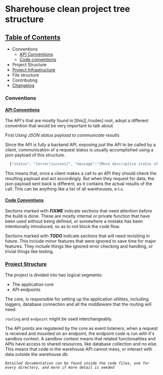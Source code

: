 # Sharehouse clean project tree structure

[toc]: https://github.com/shaddyshad/sharehouse-rc1.git
[md]: https://github.com/shaddyshad/sharehouse-rc1.git/README.md
## [Table of Contents][toc]
+ Conventions
  - [API Conventions][md]
  - [Code conventions][md]
+ Project Structure
+ [Project Infrastructure][md]
+ File structure
+ Contributing
+ [Changelog][md]


### Conventions

#### [API Conventions][md]

The API's that are mostly found in [this][./routes] root, adopt a different convention that would be very important to talk about.

First
*Using JSON status payload to communicate results*

Since the API is fully a backend API, exposing just the API to be called by a client, communication of a request status is usually accomplished using a json payload of this structure.

```javascript
  {"status": "[error|success]", "message":"[More descriptive status of the request]"}
```
This means that, once a client makes a call to an API they should check the resulting payload and act accordingly.
But when they request for data, the json payload sent back is different, as it contains the actual results of the call. This can be anything like a list of all warehouses, e.t.c.

#### [Code Conventions][md]

Sections marked with *__FIXME__* indicate sections that need attention before the build is done. These are mostly internal or private function that have been used without being defined, or somewhere a mistake has been intentionally introduced, so as to not block the code flow.

Sections marked with *__TODO__*  indicate sections that will need revisiting in future. This include minor features that were ignored to save time for major features.
They include things like ignored error checking and handling, or trivial things like testing.

### [Project Structure]()

The project is divided into two logical segments:

 - The application core
 - API endpoints

The core, is responsible for setting up the application utilities, including loggers, database connection and all the middleware that the routing will need.

 `routing` and `endpoint` might be used interchangeably.

 The API points are registered by the core as event listeners, when a request is received and mounted on an endpoint, the endpoint code is run with it's sandbox context.
 A sandbox context means that related functionalities and APIs have access to shared resources, like database collection and no else. This means that code in the warehouse API cannot mess, or interact with data outside the warehouse db.

 *`Detailed documentation can be found inside the code files, one for every directory, and more if more detail is needed`*

